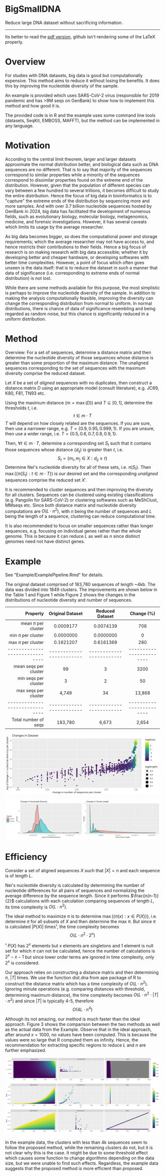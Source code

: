 # BigSmallDNA

Reduce large DNA dataset without sacrificing information.

---

Its better to read the [pdf version](READMe/READMe.pdf), github isn't rendering some of the LaTeX properly.


# Overview

For studies with DNA datasets, big data is good but computationally expensive. This method aims to reduce it without losing the benefits. It does this by improving the nucleotide diversity of the sample.

An example is provided which uses SARS-CoV-2 virus (responsible for 2019 pandemic and has >9M seqs on GenBank) to show how to implement this method and how good it is.


The provided code is in R and the example uses some command line tools (datasets, SeqKit, EMBOSS, MAFFT), but the method can be implemented in any language.

# Motivation

According to the central limit theorem, larger and larger datasets approximate the normal distribution better, and biological data such as DNA sequences are no different. That is to say that majority of the sequences correspond to similar properties while a minority of the sequences correspond to dissimilar properties found on the extreme end of the distribution. However, given that the population of different species can vary between a few hundred to several trillions, it becomes difficult to study the entire distribution. Hence the focus of big data in bioinformatics is to "capture" the extreme ends of the distribution by sequencing more and more samples. And with over 3.7 billion nucleotide sequences hosted by GenBank in 2024, big data has facilitated the development of numerous fields, such as evolutionary biology, molecular biology, metagenomics, medicine, and forensic investigations. However, it has several caveats which limits its usage by the average researcher.

As big data becomes bigger, so does the computational power and storage requirements; which the average researcher may not have access to, and hence restricts their contributions to their fields. Hence a big focus of research is on making research with big data accessible; whether it by developing better and cheaper hardware, or  developing softwares with better time complexities. However, a point of focus which often goes unseen is the data itself: that is to reduce the dataset in such a manner that data of significance (i.e. corresponding to extreme ends of normal distribution) is not lost.

While there are some methods available for this purpose, the most simplistic is perhaps to improve the nucleotide diversity of the sample. In addition to making the analysis computationally feasible, improving the diversity can change the corresponding distribution from normal to uniform. In normal distributions, there is chance of data of significance resembling and being regarded as random noise, but this chance is significantly reduced in a uniform distribution.

# Method

Overview: For a set of sequences, determine a distance matrix and then determine the nucleotide diversity of those sequences whose distance is greater than some proportion of the maximum distance. The unaligned sequences corresponding to the set of sequences with the maximum diversity comprise the reduced dataset.

Let $X$ be a set of *aligned* sequences with no duplicates, then construct a distance matrix $D$ using an appropriate model (consult literature), e.g. JC69, K80, F81, TN93 etc.

Using the maximum distance ($m = \max(D)$) and $T \subseteq [0,1]$, determine the thresholds $t$, i.e.
$$t \in m \cdot T$$
$T$ will depend on how closely related are the sequences.
If you are sure, then use a narrower range, e.g. $T = \{0.9, 0.95, 0.999, 1\}$.
If you are unsure, then use a wider range, i.e. $T = \{0.5, 0.6, 0.7, 0.8, 0.9, 1\}$.

Then, $\forall t \in m \cdot T$, determine a corresponding set $S_t$ such that it contains those sequences whose distance ($d_{ij}$) is greater than $t$, i.e.
$$S_t = \{ m_i,m_j \in X: d_{ij} \geq t\}$$
Determine Nei's nucleotide diversity for all of these sets, i.e. $\pi(S_t)$. Then $\max(\{\pi(S_t): t \in m \cdot T\})$ is our desired set and the corresponding *unaligned* sequences comprise the reduced set $X'$.

It is recommended to cluster sequences and then improving the diversity for all clusters. Sequences can be clustered using existing classifications (e.g. Pangolin for SARS-CoV-2) or clustering softwares such as MeShClust, MMseqs etc. Since both distance matrix and nucleotide diversity computations are $O(L \cdot n^2)$, with $n$ being the number of sequences and $L$ being the length of a sequence, clustering can reduce computational time.

It is also recommended to focus on smaller sequences rather than longer sequences, e.g. focusing on individual genes rather than the whole genome. This is because it can reduce $L$ as well as $n$ since distinct genomes need not have distinct genes.

# Example

See "Example/ExamplePipeline.Rmd" for details.

The original dataset comprised of 183,780 sequences of length ~4kb. The data was divided into 1849 clusters. The improvements are shown below in the Table 1 and Figure 1 while Figure 2 shows the changes in the distributions of nucleotide diversity and number of sequences.

|Property|Original Dataset|Reduced Dataset|Change (%)|
|--:|:-:|:-:|:-:|
|mean $\pi$ per cluster|0.0009177|0.0074139|708|
|min $\pi$ per cluster|0.0000000|0.0000000|0|
|max $\pi$ per cluster|0.1621207|0.6161369|280|
|------------------------------|------------------------|------------------------|------------------------|
|mean seqs per cluster|99|3|3200|
|min seqs per cluster|3|2|50|
|max seqs per cluster|4,749|34|13,868|
|------------------------------|------------------------|------------------------|------------------------|
|Total number of seqs|183,780|6,673|2,654|

![Overall Changes in the Dataset](READMe/Figure1.png)

![Changes in distribution of length and nucleotide diversity.](READMe/Figure2.png)

# Efficiency

Consider a set of aligned sequences $X$ such that $|X| = n$ and each sequence is of length $L$.

Nei's nucleotide diversity is calculated by determining the number of nucleotide differences for all pairs of sequences and normalizing the average difference by the sequence length. Since it performs $\frac{n(n-1)}{2}$ calculations with each calculation comparing sequences of length $L$, its time complexity is $O(L \cdot n^2)$.

The ideal method to maximize $\pi$ is to determine $\max(\{\pi(x):x \in P(X)\})$, i.e. determine $\pi$ for all subsets of $X$ and then determine the max $\pi$. But since $\pi$ is calculated $|P(X)|$ times¹, the time complexity becomes
$$O(L \cdot n^2 \cdot 2^n)$$

¹ $P(X)$ has $2^x$ elements but $x$ elements are singletons and 1 element is null set for which $\pi$ can not be calculated, hence the number of calculations is $2^x-x-1$ but since lower order terms are ignored in time complexity, only $2^x$ is considered.

Our approach relies on constructing a distance matrix and then determining $\pi$, $|T|$ times. We use the function dist.dna from ape package of R to construct the distance matrix which has a time complexity of $O(L \cdot n^2)$. Ignoring minute operations (e.g. comparing distances with threshold, determining maximum distance), the time complexity becomes $O(L \cdot n^2 \cdot |T| \cdot n^2)$ and since $|T|$ is typically 4-5, therefore
$$O(4L \cdot n^4)$$

Although its not amazing, our method is much faster than the ideal approach. Figure 3 shows the comparison between the two methods as well as the actual data from the Example. Observe that in the ideal approach, after around $x=1000$, no values have been computed. This is because the values were so large that R computed them as infinity. Hence, the recommendation for extracting specific regions to reduce $L$ and $n$ are further emphasized.

![Comparison between the ideal approach, our approach and the actual data.](READMe/Figure3.png)

In the example data, the clusters with less than 4k sequences seem to follow the proposed method, while the remaining clusters do not, but it is not clear why this is the case. It might be due to some threshold effect which causes some function to change algorithms depending on the data size, but we were unable to find such effects. Regardless, the example data suggests that the proposed method is more efficient than proposed.
